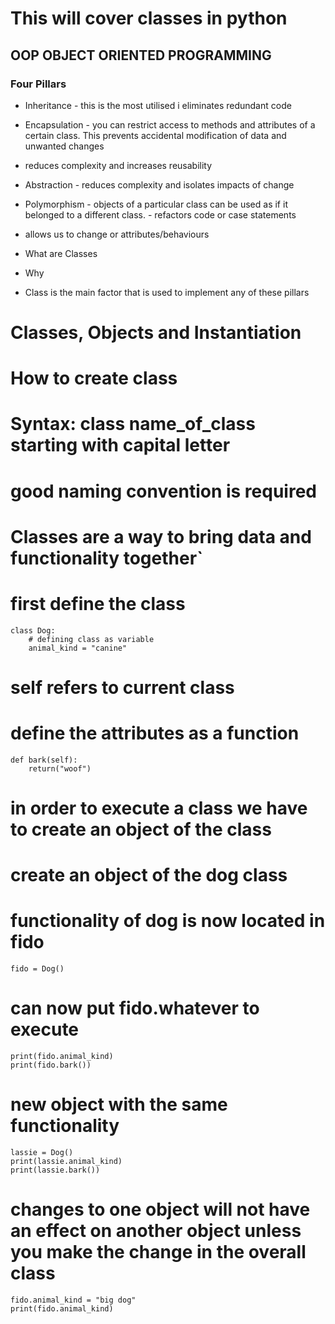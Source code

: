# This will cover classes in python
## OOP OBJECT ORIENTED PROGRAMMING
### Four Pillars

- Inheritance - this is the most utilised i eliminates redundant code
 
- Encapsulation -  you can restrict access to methods and attributes of a certain class. This prevents accidental modification of data and unwanted changes
- reduces complexity and increases reusability 

- Abstraction - reduces complexity and isolates impacts of change 

- Polymorphism - objects of a particular class can be used as if it belonged to a different class. - refactors code or case statements
- allows us to change or attributes/behaviours

- What are Classes 
- Why
- Class is the main factor that is used to implement any of these pillars

# Classes, Objects and Instantiation

# How to create class
# Syntax: class name_of_class starting with capital letter
# good naming convention is required

# Classes are a way to bring data and functionality together`

# first define the class

```
class Dog:
    # defining class as variable
    animal_kind = "canine" 
```

# self refers to current class
# define the attributes as a function

    def bark(self):
        return("woof")


# in order to execute a class we have to create an object of the class
# create an object of the dog class
# functionality of dog is now located in fido



 ``` fido = Dog() ```




# can now put fido.whatever to execute

```
print(fido.animal_kind)
print(fido.bark())
```




# new object with the same functionality



 ```
lassie = Dog()
print(lassie.animal_kind)
print(lassie.bark())
```






# changes to one object will not have an effect on another object unless you make the change in the overall class



```
fido.animal_kind = "big dog"
print(fido.animal_kind)
```


 


